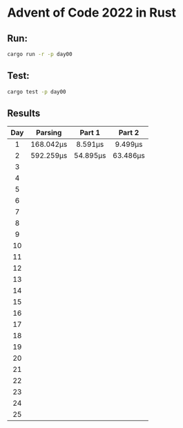 # Advent of Code 2022 in Rust

## Run:

```bash
cargo run -r -p day00
```

## Test:

```bash
cargo test -p day00
```

## Results

|  Day  |  Parsing  |  Part 1  |  Part 2  |
| :---: | :-------: | :------: | :------: |
|   1   | 168.042µs | 8.591µs  | 9.499µs  |
|   2   | 592.259µs | 54.895µs | 63.486µs |
|   3   |           |          |          |
|   4   |           |          |          |
|   5   |           |          |          |
|   6   |           |          |          |
|   7   |           |          |          |
|   8   |           |          |          |
|   9   |           |          |          |
|  10   |           |          |          |
|  11   |           |          |          |
|  12   |           |          |          |
|  13   |           |          |          |
|  14   |           |          |          |
|  15   |           |          |          |
|  16   |           |          |          |
|  17   |           |          |          |
|  18   |           |          |          |
|  19   |           |          |          |
|  20   |           |          |          |
|  21   |           |          |          |
|  22   |           |          |          |
|  23   |           |          |          |
|  24   |           |          |          |
|  25   |           |          |          |